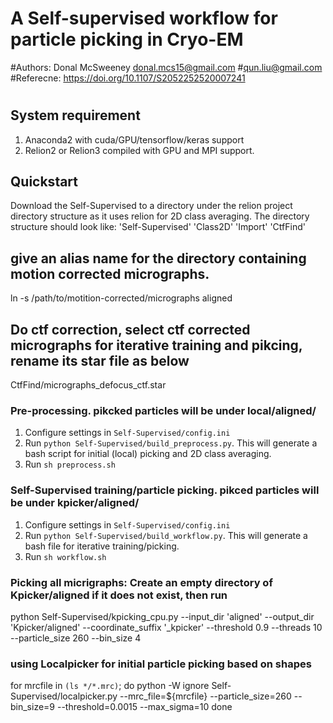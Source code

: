 # A Self-supervised workflow for particle picking in Cryo-EM
#Authors: Donal McSweeney donal.mcs15@gmail.com 
#qun.liu@gmail.com
#Referecne:  https://doi.org/10.1107/S2052252520007241
# 

## System requirement
1. Anaconda2 with cuda/GPU/tensorflow/keras support
2. Relion2 or Relion3 compiled with GPU and MPI support.

## Quickstart
Download the Self-Supervised to a directory under the relion project directory structure as it uses relion for
2D class averaging. The directory structure should look like:
'Self-Supervised'
'Class2D'
'Import'
'CtfFind'

## give an alias name for the directory containing motion corrected micrographs. 
ln -s /path/to/motition-corrected/micrographs  aligned

## Do ctf correction, select ctf corrected micrographs for iterative training and pikcing, rename its star file as below
CtfFind/micrographs_defocus_ctf.star

### Pre-processing. pikcked particles will be under local/aligned/
1) Configure settings in `Self-Supervised/config.ini`
2) Run `python Self-Supervised/build_preprocess.py`. This will generate a bash script for initial (local) picking and 2D class averaging.
3) Run `sh preprocess.sh`

### Self-Supervised training/particle picking. pikced particles will be under kpicker/aligned/
1) Configure settings in `Self-Supervised/config.ini`
2) Run `python Self-Supervised/build_workflow.py`. This will generate a bash file for iterative training/picking.
3) Run `sh workflow.sh`

### Picking all micrigraphs: Create an empty directory of Kpicker/aligned if it does not exist, then run
python Self-Supervised/kpicking_cpu.py --input_dir 'aligned' --output_dir 'Kpicker/aligned' --coordinate_suffix '_kpicker' --threshold 0.9  --threads 10 --particle_size 260  --bin_size 4

### using Localpicker for initial particle picking based on shapes
for mrcfile in `(ls */*.mrc)`; do 
python -W ignore Self-Supervised/localpicker.py  --mrc_file=${mrcfile} --particle_size=260 --bin_size=9  --threshold=0.0015 --max_sigma=10
done 

